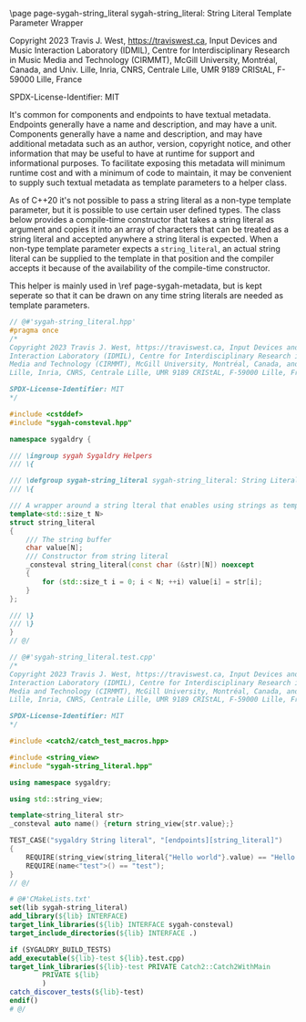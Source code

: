\page page-sygah-string_literal sygah-string_literal: String Literal Template Parameter Wrapper

Copyright 2023 Travis J. West, https://traviswest.ca, Input Devices and Music Interaction Laboratory
(IDMIL), Centre for Interdisciplinary Research in Music Media and Technology
(CIRMMT), McGill University, Montréal, Canada, and Univ. Lille, Inria, CNRS,
Centrale Lille, UMR 9189 CRIStAL, F-59000 Lille, France

SPDX-License-Identifier: MIT

It's common for components and endpoints to have textual metadata. Endpoints
generally have a name and description, and may have a unit. Components generally
have a name and description, and may have additional metadata such as an author,
version, copyright notice, and other information that may be useful to have at
runtime for support and informational purposes. To facilitate exposing this
metadata will minimum runtime cost and with a minimum of code to maintain, it
may be convenient to supply such textual metadata as template parameters to
a helper class.

As of C++20 it's not possible to pass a string literal as a non-type template
parameter, but it is possible to use certain user defined types. The class
below provides a compile-time constructor that takes a string literal as
argument and copies it into an array of characters that can be treated as a
string literal and accepted anywhere a string literal is expected. When a
non-type template parameter expects a `string_literal`, an actual string
literal can be supplied to the template in that position and the compiler
accepts it because of the availability of the compile-time constructor.

This helper is mainly used in \ref page-sygah-metadata, but is kept seperate so
that it can be drawn on any time string literals are needed as template
parameters.

```cpp
// @#'sygah-string_literal.hpp'
#pragma once
/*
Copyright 2023 Travis J. West, https://traviswest.ca, Input Devices and Music
Interaction Laboratory (IDMIL), Centre for Interdisciplinary Research in Music
Media and Technology (CIRMMT), McGill University, Montréal, Canada, and Univ.
Lille, Inria, CNRS, Centrale Lille, UMR 9189 CRIStAL, F-59000 Lille, France

SPDX-License-Identifier: MIT
*/

#include <cstddef>
#include "sygah-consteval.hpp"

namespace sygaldry {

/// \ingroup sygah Sygaldry Helpers
/// \{

/// \defgroup sygah-string_literal sygah-string_literal: String Literal Template Parameter Wrapper
/// \{

/// A wrapper around a string lteral that enables using strings as template parameters.
template<std::size_t N>
struct string_literal
{
    /// The string buffer
    char value[N];
    /// Constructor from string literal
    _consteval string_literal(const char (&str)[N]) noexcept
    {
        for (std::size_t i = 0; i < N; ++i) value[i] = str[i];
    }
};

/// \}
/// \}
}
// @/
```

```cpp
// @#'sygah-string_literal.test.cpp'
/*
Copyright 2023 Travis J. West, https://traviswest.ca, Input Devices and Music
Interaction Laboratory (IDMIL), Centre for Interdisciplinary Research in Music
Media and Technology (CIRMMT), McGill University, Montréal, Canada, and Univ.
Lille, Inria, CNRS, Centrale Lille, UMR 9189 CRIStAL, F-59000 Lille, France

SPDX-License-Identifier: MIT
*/

#include <catch2/catch_test_macros.hpp>

#include <string_view>
#include "sygah-string_literal.hpp"

using namespace sygaldry;

using std::string_view;

template<string_literal str>
_consteval auto name() {return string_view{str.value};}

TEST_CASE("sygaldry String literal", "[endpoints][string_literal]")
{
    REQUIRE(string_view(string_literal{"Hello world"}.value) == "Hello world");
    REQUIRE(name<"test">() == "test");
}
// @/
```

```cmake
# @#'CMakeLists.txt'
set(lib sygah-string_literal)
add_library(${lib} INTERFACE)
target_link_libraries(${lib} INTERFACE sygah-consteval)
target_include_directories(${lib} INTERFACE .)

if (SYGALDRY_BUILD_TESTS)
add_executable(${lib}-test ${lib}.test.cpp)
target_link_libraries(${lib}-test PRIVATE Catch2::Catch2WithMain
        PRIVATE ${lib}
        )
catch_discover_tests(${lib}-test)
endif()
# @/
```
